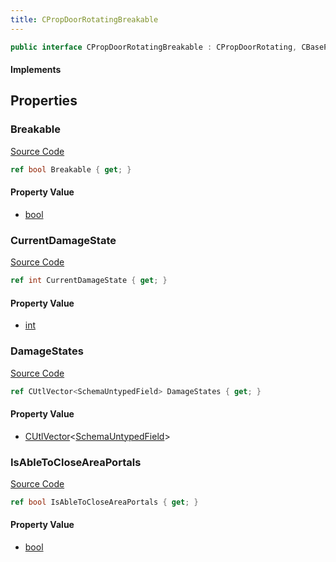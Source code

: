 ```yaml
---
title: CPropDoorRotatingBreakable
---
```


```csharp
public interface CPropDoorRotatingBreakable : CPropDoorRotating, CBasePropDoor, CDynamicProp, CBreakableProp, CBaseProp, CBaseAnimGraph, CBaseModelEntity, CBaseEntity, CEntityInstance, ISchemaClass<CEntityInstance>, ISchemaClass<CBaseEntity>, ISchemaClass<CBaseModelEntity>, ISchemaClass<CBaseAnimGraph>, ISchemaClass<CBaseProp>, ISchemaClass<CBreakableProp>, ISchemaClass<CDynamicProp>, ISchemaClass<CBasePropDoor>, ISchemaClass<CPropDoorRotating>, ISchemaClass<CPropDoorRotatingBreakable>, ISchemaField, ISchemaClass, INativeHandle
```

#### Implements

## Properties

### Breakable

[Source Code](https://github.com/swiftly-solution/swiftlys2/blob/main/managed/src/SwiftlyS2.Generated/Schemas/Interfaces/CPropDoorRotatingBreakable.cs#L17)

```csharp
ref bool Breakable { get; }
```

#### Property Value

- [bool](https://learn.microsoft.com/dotnet/api/system.boolean)

### CurrentDamageState

[Source Code](https://github.com/swiftly-solution/swiftlys2/blob/main/managed/src/SwiftlyS2.Generated/Schemas/Interfaces/CPropDoorRotatingBreakable.cs#L21)

```csharp
ref int CurrentDamageState { get; }
```

#### Property Value

- [int](https://learn.microsoft.com/dotnet/api/system.int32)

### DamageStates

[Source Code](https://github.com/swiftly-solution/swiftlys2/blob/main/managed/src/SwiftlyS2.Generated/Schemas/Interfaces/CPropDoorRotatingBreakable.cs#L23)

```csharp
ref CUtlVector<SchemaUntypedField> DamageStates { get; }
```

#### Property Value

- [CUtlVector](/docs/api/-1)<[SchemaUntypedField](/docs/api/shared/schemas/schemauntypedfield)>

### IsAbleToCloseAreaPortals

[Source Code](https://github.com/swiftly-solution/swiftlys2/blob/main/managed/src/SwiftlyS2.Generated/Schemas/Interfaces/CPropDoorRotatingBreakable.cs#L19)

```csharp
ref bool IsAbleToCloseAreaPortals { get; }
```

#### Property Value

- [bool](https://learn.microsoft.com/dotnet/api/system.boolean)


